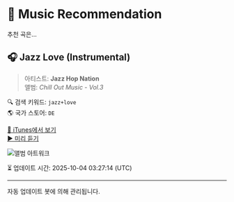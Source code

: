 
# 🎵 Music Recommendation

추천 곡은...

## 🎧 Jazz Love (Instrumental)  
> 아티스트: **Jazz Hop Nation**  
> 앨범: _Chill Out Music - Vol.3_  

🔍 검색 키워드: `jazz+love`  
🌎 국가 스토어: `DE`

[🔗 iTunes에서 보기](https://music.apple.com/de/album/jazz-love-instrumental/1531944861?i=1531945118&uo=4)  
[▶️ 미리 듣기](https://audio-ssl.itunes.apple.com/itunes-assets/AudioPreview124/v4/34/53/08/34530821-1833-cbc6-3a35-2a9e01f736b8/mzaf_15856682787639894814.plus.aac.p.m4a)

![앨범 아트워크](https://is1-ssl.mzstatic.com/image/thumb/Music114/v4/cf/6c/82/cf6c8236-ee83-2e81-d72e-eba09dabc165/13118.jpg/100x100bb.jpg)

⏳ 업데이트 시간: 2025-10-04 03:27:14 (UTC)

---
자동 업데이트 봇에 의해 관리됩니다.
